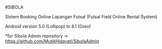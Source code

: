 #SIBOLA

Sistem Booking Online Lapangan Futsal
(Futsal Field Online Rental System)


Android version 5.0 (Lollipop) to 8.1 (Oreo)


*for Sibola Admin repository -> https://github.com/MutikHidayati/SibolaAdmin
